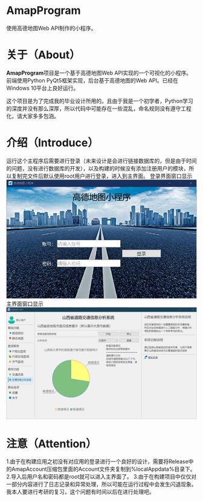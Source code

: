 
# AmapProgram
使用高德地图Web API制作的小程序。


# 关于（About）

**AmapProgram**项目是一个基于高德地图Web API实现的一个可视化的小程序。前端使用Python PyQt5框架实现，后台基于高德地图的Web API。已经在Windows 10平台上良好运行。

这个项目是为了完成我的毕业设计所用的。且由于我是一个初学者，Python学习的深度并没有那么深厚，所以代码中可能存在一些混乱，命名规则没有遵守工程化，请大家多多包涵。

# 介绍（Introduce）
运行这个主程序后需要进行登录（未来设计是会进行链接数据库的，但是由于时间的问题，没有进行数据库的开发），以及构建的时候没有添加注册用户的模块，所以复制完文件后默认使用root用户进行登录，进入到主界面。
登录界面窗口显示
![LoginMainWindow](https://github.com/Gaoyifei1011/AmapProgram/blob/main/ScreenShots/LoginMainWindow.png)
主界面窗口显示
![MainWindow](https://github.com/Gaoyifei1011/AmapProgram/blob/main/ScreenShots/MainWindow.png)
# 注意（Attention）

1.由于在构建应用之初没有对应用的登录进行一个良好的设计，需要将Release中的AmapAccount压缩包里面的Account文件夹复制到%localAppdata%目录下。
2.导入后用户名和密码都是root就可以进入主界面了。
3.由于在构建项目中仅仅对一部分内容进行了日志记录和异常处理，所以可能在运行过程中会发生闪退现象。我本人要进行考研的复习，这个问题有时间以后在进行处理吧。
